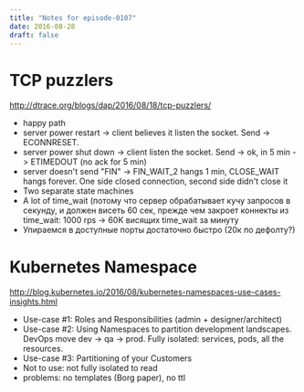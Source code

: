 ```yaml
---
title: "Notes for episode-0107"
date: 2016-08-28
draft: false
---
```


# TCP puzzlers
http://dtrace.org/blogs/dap/2016/08/18/tcp-puzzlers/

- happy path
- server power restart -> client believes it listen the socket. Send -> ECONNRESET.
- server power shut down -> client listen the socket. Send -> ok, in 5 min -> ETIMEDOUT (no ack for 5 min)
- server doesn't send "FIN" -> FIN_WAIT_2 hangs 1 min, CLOSE_WAIT hangs forever. One side closed connection, second side didn't close it
- Two separate state machines
- A lot of time_wait (потому что сервер обрабатывает кучу запросов в секунду, и должен висеть 60 сек, прежде чем закроет коннекты из time_wait: 1000 rps -> 60K висящих time_wait за минуту
- Упираемся в доступные порты достаточно быстро (20к по дефолту?)


# Kubernetes Namespace
http://blog.kubernetes.io/2016/08/kubernetes-namespaces-use-cases-insights.html

- Use-case #1: Roles and Responsibilities (admin + designer/architect)
- Use-case #2: Using Namespaces to partition development landscapes. DevOps move dev -> qa -> prod. Fully isolated: services, pods, all the resources.
- Use-case #3: Partitioning of your Customers
- Not to use: not fully isolated to read
- problems: no templates (Borg paper), no ttl

